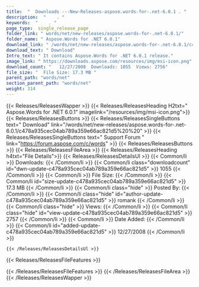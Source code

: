 ```yaml
---
title:  "  Downloads ---New-Releases-aspose.words-for-.net-6.0.1 . " 
description:  "    . " 
keywords:  "    . " 
page_type:  single_release_page
folder_link: " words/net/new-releases/aspose.words-for-.net-6.0.1/"
folder_name: " Aspose.Words for .NET 6.0.1"
download_link: " /words/net/new-releases/aspose.words-for-.net-6.0.1/c478a935cec04ab789a359e66ac821d5"
download_text: " Download"
Intro_text: " It contains Aspose.Words for .NET 6.0.1 release."
image_link: " https://downloads.aspose.com/resources/img/msi-icon.png"
download_count: "   12/27/2008  Downloads: 1055  Views: 2756"
file_size: "  File Size: 17.3 MB "
parent_path: "words/net"
section_parent_path: "words/net"
weight: 314 
---
```


{{< Releases/ReleasesWapper >}}
  {{< Releases/ReleasesHeading H2txt=" Aspose.Words for .NET 6.0.1" imagelink="/resources/img/msi-icon.png">}}
  {{< Releases/ReleasesButtons >}}
    {{< Releases/ReleasesSingleButtons text=" Download" link="/words/net/new-releases/aspose.words-for-.net-6.0.1/c478a935cec04ab789a359e66ac821d5%20%20" >}}
    {{< Releases/ReleasesSingleButtons text=" Support Forum " link="https://forum.aspose.com/c/words" >}}
  {{< Releases/ReleasesButtons >}}
  {{< Releases/ReleasesFileArea >}}
    {{< Releases/ReleasesHeading h4txt="File Details">}}
    {{< Releases/ReleasesDetailsUl >}}
            {{< Common/li  >}} Downloads: {{< /Common/li >}} 
      {{< Common/li class="downloadcount" id="dwn-update-c478a935cec04ab789a359e66ac821d5" >}} 1055 {{< /Common/li >}} 
      {{< Common/li  >}} File Size: {{< /Common/li >}} 
      {{< Common/li id="size-update-c478a935cec04ab789a359e66ac821d5" >}} 17.3 MB {{< /Common/li >}} 
      {{< Common/li  class="hide" >}} Posted By: {{< /Common/li >}} 
      {{< Common/li class="hide" id="author-update-c478a935cec04ab789a359e66ac821d5" >}} romank {{< /Common/li >}} 
      {{< Common/li class="hide"  >}} Views: {{< /Common/li >}} 
      {{< Common/li class="hide" id="view-update-c478a935cec04ab789a359e66ac821d5" >}} 2757 {{< /Common/li >}} 
      {{< Common/li  >}} Date Added: {{< /Common/li >}} 
      {{< Common/li id="added-update-c478a935cec04ab789a359e66ac821d5" >}} 12/27/2008 {{< /Common/li >}} 

    {{< /Releases/ReleasesDetailsUl >}}

  {{< Releases/ReleasesFileFeatures >}}
      
  {{< /Releases/ReleasesFileFeatures >}}
 {{< /Releases/ReleasesFileArea >}}
{{< /Releases/ReleasesWapper >}}


